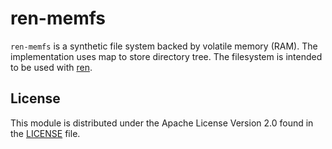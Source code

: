 # ren-memfs

`ren-memfs` is a synthetic file system backed by volatile memory (RAM). The implementation uses map to store
directory tree. The filesystem is intended to be used with [ren](https://github.com/foohq/ren).

## License

This module is distributed under the Apache License Version 2.0 found in the [LICENSE](./LICENSE) file.

